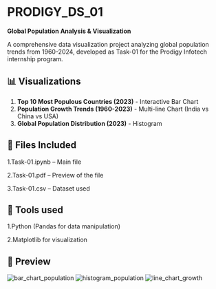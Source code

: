 # PRODIGY_DS_01

**Global Population Analysis & Visualization**

A comprehensive data visualization project analyzing global population trends from 1960-2024, developed as Task-01 for the Prodigy Infotech internship program.

## 📊 Visualizations

1. **Top 10 Most Populous Countries (2023)** - Interactive Bar Chart
2. **Population Growth Trends (1960-2023)** - Multi-line Chart (India vs China vs USA)
3. **Global Population Distribution (2023)** - Histogram 

## 📂 Files Included

1.Task-01.ipynb – Main file  

2.Task-01.pdf – Preview of the file

3.Task-01.csv – Dataset used

## 🔧 Tools used

1.Python (Pandas for data manipulation)

2.Matplotlib for visualization

## 📸 Preview

![bar_chart_population](https://github.com/user-attachments/assets/eccc310b-cb94-48ae-8fee-470f4f3332e8)
![histogram_population](https://github.com/user-attachments/assets/22aa5adb-1ff1-458e-bf5c-74d494d227f8)
![line_chart_growth](https://github.com/user-attachments/assets/efdcf38e-260a-4759-bb56-bbfc98b61821)

